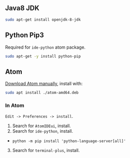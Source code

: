 ## Java8 JDK
```sh
sudo apt-get install openjdk-8-jdk
```

## Python Pip3
Required for `ide-python` atom package.
```sh
sudo apt-get -y install python-pip
```

## Atom
[Download Atom manually](https://atom.io/download/deb), install with:
```sh
sudo apt install ./atom-amd64.deb
```
### In Atom
`Edit -> Preferences -> install`. 
1. Search for `AtomIDEui`, install.
2. Search for `ide-python`, install.
  - `python -m pip install 'python-language-server[all]'`
3. Search for `terminal-plus`, install.



